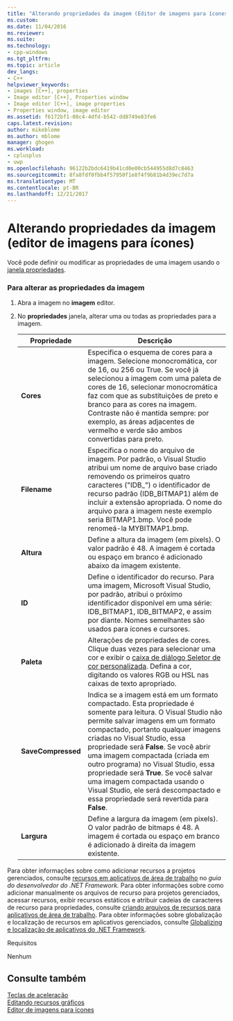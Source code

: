 ```yaml
---
title: "Alterando propriedades da imagem (Editor de imagens para ícones) | Microsoft Docs"
ms.custom: 
ms.date: 11/04/2016
ms.reviewer: 
ms.suite: 
ms.technology:
- cpp-windows
ms.tgt_pltfrm: 
ms.topic: article
dev_langs:
- C++
helpviewer_keywords:
- images [C++], properties
- Image editor [C++], Properties window
- Image editor [C++], image properties
- Properties window, image editor
ms.assetid: f6172bf1-08c4-4dfd-b542-dd8749e83fe6
caps.latest.revision: 
author: mikeblome
ms.author: mblome
manager: ghogen
ms.workload:
- cplusplus
- uwp
ms.openlocfilehash: 96122b2bdc6419b41cd0e00cb544955d8d7c8463
ms.sourcegitcommit: 8fa8fdf0fbb4f57950f1e8f4f9b81b4d39ec7d7a
ms.translationtype: MT
ms.contentlocale: pt-BR
ms.lasthandoff: 12/21/2017
---
```

# <a name="changing-image-properties-image-editor-for-icons"></a>Alterando propriedades da imagem (editor de imagens para ícones)
Você pode definir ou modificar as propriedades de uma imagem usando o [janela propriedades](/visualstudio/ide/reference/properties-window).  
  
### <a name="to-change-an-images-properties"></a>Para alterar as propriedades da imagem  
  
1.  Abra a imagem no **imagem** editor.  
  
2.  No **propriedades** janela, alterar uma ou todas as propriedades para a imagem.  
  
    |Propriedade|Descrição|  
    |--------------|-----------------|  
    |**Cores**|Especifica o esquema de cores para a imagem. Selecione monocromática, cor de 16, ou 256 ou True. Se você já selecionou a imagem com uma paleta de cores de 16, selecionar monocromática faz com que as substituições de preto e branco para as cores na imagem. Contraste não é mantida sempre: por exemplo, as áreas adjacentes de vermelho e verde são ambos convertidas para preto.|  
    |**Filename**|Especifica o nome do arquivo de imagem. Por padrão, o Visual Studio atribui um nome de arquivo base criado removendo os primeiros quatro caracteres ("IDB_") o identificador de recurso padrão (IDB_BITMAP1) além de incluir a extensão apropriada. O nome do arquivo para a imagem neste exemplo seria BITMAP1.bmp. Você pode renomeá-la MYBITMAP1.bmp.|  
    |**Altura**|Define a altura da imagem (em pixels). O valor padrão é 48. A imagem é cortada ou espaço em branco é adicionado abaixo da imagem existente.|  
    |**ID**|Define o identificador do recurso. Para uma imagem, Microsoft Visual Studio, por padrão, atribui o próximo identificador disponível em uma série: IDB_BITMAP1, IDB_BITMAP2, e assim por diante. Nomes semelhantes são usados para ícones e cursores.|  
    |**Paleta**|Alterações de propriedades de cores. Clique duas vezes para selecionar uma cor e exibir o [caixa de diálogo Seletor de cor personalizada](../windows/custom-color-selector-dialog-box-image-editor-for-icons.md). Defina a cor, digitando os valores RGB ou HSL nas caixas de texto apropriado.|  
    |**SaveCompressed**|Indica se a imagem está em um formato compactado. Esta propriedade é somente para leitura. O Visual Studio não permite salvar imagens em um formato compactado, portanto qualquer imagens criadas no Visual Studio, essa propriedade será **False**. Se você abrir uma imagem compactada (criada em outro programa) no Visual Studio, essa propriedade será **True**. Se você salvar uma imagem compactada usando o Visual Studio, ele será descompactado e essa propriedade será revertida para **False**.|  
    |**Largura**|Define a largura da imagem (em pixels). O valor padrão de bitmaps é 48. A imagem é cortada ou espaço em branco é adicionado à direita da imagem existente.|  
  
 Para obter informações sobre como adicionar recursos a projetos gerenciados, consulte [recursos em aplicativos de área de trabalho](/dotnet/framework/resources/index) no *guia do desenvolvedor do .NET Framework.* Para obter informações sobre como adicionar manualmente os arquivos de recurso para projetos gerenciados, acessar recursos, exibir recursos estáticos e atribuir cadeias de caracteres de recurso para propriedades, consulte [criando arquivos de recursos para aplicativos de área de trabalho](/dotnet/framework/resources/creating-resource-files-for-desktop-apps). Para obter informações sobre globalização e localização de recursos em aplicativos gerenciados, consulte [Globalizing e localização de aplicativos do .NET Framework](/dotnet/standard/globalization-localization/index).  
  
 Requisitos  
  
 Nenhum  
  
## <a name="see-also"></a>Consulte também  
 [Teclas de aceleração](../windows/accelerator-keys-image-editor-for-icons.md)   
 [Editando recursos gráficos](../windows/editing-graphical-resources-image-editor-for-icons.md)   
 [Editor de imagens para ícones](../windows/image-editor-for-icons.md)

